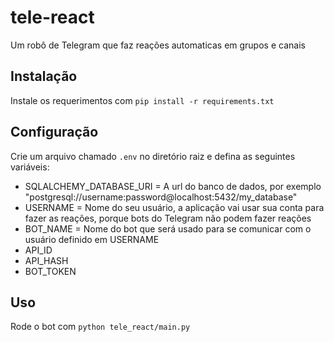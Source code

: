 # tele-react

Um robô de Telegram que faz reações automaticas em grupos e canais

## Instalação

Instale os requerimentos com `pip install -r requirements.txt`

## Configuração

Crie um arquivo chamado `.env` no diretório raiz e defina as seguintes variáveis:

- SQLALCHEMY_DATABASE_URI = A url do banco de dados, por exemplo "postgresql://username:password@localhost:5432/my_database"
- USERNAME = Nome do seu usuário, a aplicação vai usar sua conta para fazer as reações, porque bots do Telegram não podem fazer reações
- BOT\_NAME = Nome do bot que será usado para se comunicar com o usuário definido em USERNAME
- API\_ID
- API\_HASH
- BOT\_TOKEN

## Uso

Rode o bot com `python tele_react/main.py`
